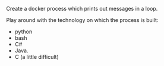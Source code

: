 
Create a docker process which prints out
messages in a loop.

Play around with the technology on which the process is built:
- python
- bash
- C#
- Java.
- C (a little difficult)
